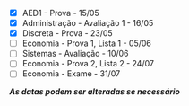 - [x] AED1 - Prova - 15/05
- [x] Administração - Avaliação 1 - 16/05
- [x] Discreta - Prova - 23/05
- [ ] Economia - Prova 1, Lista 1 - 05/06
- [ ] Sistemas - Avaliação - 10/06
- [ ] Economia - Prova 2, Lista 2 - 24/07
- [ ] Economia - Exame - 31/07

***As datas podem ser alteradas se necessário***
